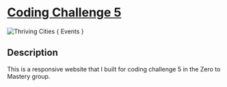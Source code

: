# [Coding Challenge 5](https://jacintodesign.github.io/coding-challenge-5/)

![Thriving Cities { Events }](https://jacinto.design/mockups/thriving-cities-wide.jpg "Thriving Cities { Events }")

## Description

This is a responsive website that I built for coding challenge 5 in the Zero to Mastery group. 
